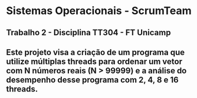 # Sistemas Operacionais - ScrumTeam


<h2> Trabalho 2 - Disciplina TT304 - FT Unicamp <h2>



Este projeto visa a criação de um programa que utilize múltiplas threads para ordenar um vetor com N
números reais (N > 99999) e a análise do desempenho desse programa com 2, 4, 8 e 16 threads.


